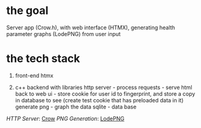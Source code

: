 # the goal

Server app (Crow.h), with web interface (HTMX), generating health parameter graphs (LodePNG) from user input


# the tech stack

1. front-end htmx

2. c++ backend with libraries 
	http server
		- process requests
		- serve html back to web ui
		- store cookie for user id to fingerprint, and store a copy in database to see
		(create test cookie that has preloaded data in it)
	generate png
		- graph the data
	sqlite
		- data base

*HTTP Server*: [Crow](https://github.com/CrowCpp/Crow)
*PNG Generation*: [LodePNG](https://github.com/lvandeve/lodepng)






